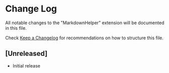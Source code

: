 # Change Log

All notable changes to the "MarkdownHelper" extension will be documented in this file.

Check [Keep a Changelog](http://keepachangelog.com/) for recommendations on how to structure this file.

## [Unreleased]

- Initial release
